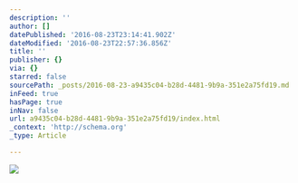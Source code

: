 ```yaml
---
description: ''
author: []
datePublished: '2016-08-23T23:14:41.902Z'
dateModified: '2016-08-23T22:57:36.856Z'
title: ''
publisher: {}
via: {}
starred: false
sourcePath: _posts/2016-08-23-a9435c04-b28d-4481-9b9a-351e2a75fd19.md
inFeed: true
hasPage: true
inNav: false
url: a9435c04-b28d-4481-9b9a-351e2a75fd19/index.html
_context: 'http://schema.org'
_type: Article

---
```

![](https://the-grid-user-content.s3-us-west-2.amazonaws.com/d6ad2cb0-a926-4949-858e-3df0c14fb997.jpg)